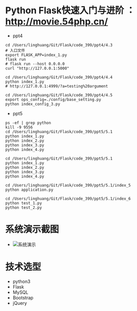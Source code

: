 Python Flask快速入门与进阶 ：http://movie.54php.cn/
===========================================

- ppt4
```
cd /Users/linghuang/Git/Flask/code_399/ppt4/4.3
# 入口文件
export FLASK_APP=index_1.py 
flask run
# flask run --host 0.0.0.0
curl "http://127.0.0.1:5000"

cd /Users/linghuang/Git/Flask/code_399/ppt4/4.4
python index_1.py
# http://127.0.0.1:4999/?a=testing%20argument

cd /Users/linghuang/Git/Flask/code_399/ppt4/4.5
export ops_config=./config/base_setting.py
python index_config_3.py
```

- ppt5
```
ps -ef | grep python
kill -9 9556
cd /Users/linghuang/Git/Flask/code_399/ppt5/5.1
python index_1.py
python index_2.py
python index_3.py
python index_4.py

cd /Users/linghuang/Git/Flask/code_399/ppt5/5.1
python index_1.py
python index_2.py
python index_3.py
python index_4.py

cd /Users/linghuang/Git/Flask/code_399/ppt5/5.1/index_5
python application.py

cd /Users/linghuang/Git/Flask/code_399/ppt5/5.1/index_6
python test_1.py
python test_2.py
```


系统演示截图
======
* ![系统演示](https://github.com/lingduoduo/Flask/tree/main/img)

技术选型
====
* python3
* Flask
* MySQL
* Bootstrap
* jQuery

